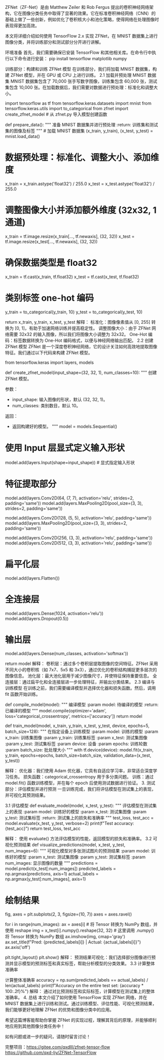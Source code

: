   ZFNet（ZF-Net）是由 Matthew Zeiler 和 Rob Fergus 提出的卷积神经网络架构，它在图像分类任务中取得了显著的效果。它在标准卷积神经网络（CNN）的基础上做了一些创新，例如优化了卷积核大小和池化策略，使得网络在处理图像时表现得更加高效。

本文将详细介绍如何使用 TensorFlow 2.x 实现 ZFNet，在 MNIST 数据集上进行图像分类，并将训练部分和测试部分分开进行讲解。

环境准备         首先，我们需要确保已安装 TensorFlow 和其他相关库。在命令行中执行以下命令进行安装：
pip install tensorflow matplotlib numpy

训练部分：构建和训练 ZFNet 模型         在训练部分，我们将加载 MNIST 数据集，构建 ZFNet 模型，并在 GPU 或 CPU 上进行训练。
2.1 加载并预处理 MNIST 数据集         MNIST 数据集包含了 70,000 张手写数字图像，训练集包含 60,000 张，测试集包含 10,000 张。在加载数据后，我们需要对数据进行预处理：标准化和调整大小。

import tensorflow as tf from tensorflow.keras.datasets import mnist from tensorflow.keras.utils import to_categorical from zfnet import create_zfnet_model # 从 zfnet.py 导入模型创建函数

def prepare_data(): """ 准备 MNIST 数据集并进行预处理 :return: 训练集和测试集的图像及标签 """ # 加载 MNIST 数据集 (x_train, y_train), (x_test, y_test) = mnist.load_data()

# 数据预处理：标准化、调整大小、添加维度
x_train = x_train.astype('float32') / 255.0
x_test = x_test.astype('float32') / 255.0

# 调整图像大小并添加额外维度 (32x32, 1通道)
x_train = tf.image.resize(x_train[..., tf.newaxis], (32, 32))
x_test = tf.image.resize(x_test[..., tf.newaxis], (32, 32))

# 确保数据类型是 float32
x_train = tf.cast(x_train, tf.float32)
x_test = tf.cast(x_test, tf.float32)

# 类别标签 one-hot 编码
y_train = to_categorical(y_train, 10)
y_test = to_categorical(y_test, 10)

return x_train, y_train, x_test, y_test
解释： 标准化：图像像素值从 [0, 255] 转换为 [0, 1]，有助于加速网络训练并提高稳定性。 调整图像大小：由于 ZFNet 网络需要 32x32 的输入图像，所以我们将图像大小调整为 32x32。 One-Hot 编码：标签数据转换为 One-Hot 编码格式，以便与神经网络输出匹配。 2.2 创建 ZFNet 模型         ZFNet 是一个深度卷积神经网络，它的设计关注如何高效地提取图像特征。我们通过以下代码来构建 ZFNet 模型。

from tensorflow.keras import layers, models

def create_zfnet_model(input_shape=(32, 32, 1), num_classes=10): """ 创建 ZFNet 模型。

参数：
- input_shape: 输入图像的形状，默认 (32, 32, 1)。
- num_classes: 类别数目，默认 10。

返回：
- 返回构建好的模型。
"""
model = models.Sequential()

# 使用 Input 层显式定义输入形状
model.add(layers.Input(shape=input_shape))  # 显式指定输入形状

# 特征提取部分
model.add(layers.Conv2D(64, (7, 7), activation='relu', strides=2, padding='same'))
model.add(layers.MaxPooling2D(pool_size=(3, 3), strides=2, padding='same'))

model.add(layers.Conv2D(128, (5, 5), activation='relu', padding='same'))
model.add(layers.MaxPooling2D(pool_size=(3, 3), strides=2, padding='same'))

model.add(layers.Conv2D(256, (3, 3), activation='relu', padding='same'))
model.add(layers.Conv2D(512, (3, 3), activation='relu', padding='same'))

# 扁平化层
model.add(layers.Flatten())

# 全连接层
model.add(layers.Dense(1024, activation='relu'))
model.add(layers.Dropout(0.5))

# 输出层
model.add(layers.Dense(num_classes, activation='softmax'))

return model
解释： 卷积层：通过多个卷积层提取图像的空间特征。ZFNet 采用不同大小的卷积核（如 7x7、5x5 和 3x3），通过优化的卷积结构捕捉更多层次的图像信息。 池化层：最大池化层用于减少图像尺寸，并使特征保持重要信息。 全连接层：通过扁平化和全连接层进一步处理特征，并输出分类结果。 2.3 编译与训练模型         在训练之前，我们需要编译模型并选择优化器和损失函数。然后，调用 fit 函数开始训练。

def compile_model(model): """ 编译模型 :param model: 待编译的模型 :return: 已编译的模型 """ model.compile(optimizer='adam', loss='categorical_crossentropy', metrics=['accuracy']) return model

def train_model(model, x_train, y_train, x_test, y_test, device, epochs=5, batch_size=128): """ 在指定设备上训练模型 :param model: 训练的模型 :param x_train: 训练集图像 :param y_train: 训练集标签 :param x_test: 测试集图像 :param y_test: 测试集标签 :param device: 设备 :param epochs: 训练轮数 :param batch_size: 批处理大小 """ with tf.device(device): model.fit(x_train, y_train, epochs=epochs, batch_size=batch_size, validation_data=(x_test, y_test))

解释： 优化器：我们使用 Adam 优化器，它具有自适应学习率，非常适合深度学习任务。 损失函数：categorical_crossentropy 用于多分类问题。 训练：通过 model.fit() 函数训练模型，并在每个 epoch 后使用测试数据进行验证。 3. 测试部分：评估模型并进行预测         一旦训练完成，我们将评估模型在测试集上的表现，并可视化其预测结果。

3.1 评估模型 def evaluate_model(model, x_test, y_test): """ 评估模型在测试集上的表现 :param model: 训练好的模型 :param x_test: 测试集图像 :param y_test: 测试集标签 :return: 测试集上的损失和准确率 """ test_loss, test_acc = model.evaluate(x_test, y_test, verbose=2) print(f"Test accuracy: {test_acc}") return test_loss, test_acc

解释： 使用 evaluate() 方法评估模型的性能，返回模型的损失和准确率。 3.2 可视化预测结果 def visualize_predictions(model, x_test, y_test, num_images=6): """ 可视化模型对多张测试图片的预测结果 :param model: 训练好的模型 :param x_test: 测试集图像 :param y_test: 测试集标签 :param num_images: 显示图像的数量 """ predictions = model.predict(x_test[:num_images]) predicted_labels = np.argmax(predictions, axis=1) actual_labels = np.argmax(y_test[:num_images], axis=1)

# 绘制结果
fig, axes = plt.subplots(2, 3, figsize=(10, 7))
axes = axes.ravel()

for i in range(num_images):
    ax = axes[i]
    # 将 Tensor 转换为 NumPy 数组，并使用 reshape
    img = x_test[i].numpy().reshape(32, 32)  # 这里调用 .numpy() 将 Tensor 转换为 NumPy 数组
    ax.imshow(img, cmap='gray')
    ax.set_title(f"Pred: {predicted_labels[i]} | Actual: {actual_labels[i]}")
    ax.axis('off')

plt.tight_layout()
plt.show()
解释： 预测结果可视化：我们选择部分图像进行预测并显示模型的预测标签和真实标签，帮助分析模型的分类效果。 3.3 计算整体准确率

计算整体准确率
accuracy = np.sum(predicted_labels == actual_labels) / len(actual_labels)
print(f"Accuracy on the entire test set: {accuracy * 100:.2f}%")
解释： 通过对比预测标签和实际标签，计算模型在测试集上的整体准确率。 4. 总结         本文介绍了如何使用 TensorFlow 实现 ZFNet 网络，并在 MNIST 数据集上进行训练和测试。通过训练模型、评估性能、可视化预测结果，我们能够更好地理解 ZFNet 的优势和图像分类中的应用。

希望这篇博客能帮助你掌握 ZFNet 的实现过程，理解其背后的原理，并能够顺利地应用到其他图像分类任务中！

如有问题或进一步的疑问，请随时留言讨论！

完整项目：https://gitee.com/qxdlll/zfnet-tensor-flow
        https://github.com/qxd-ljy/ZFNet-TensorFlow
